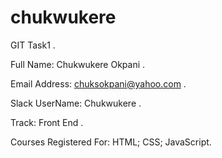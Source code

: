 # chukwukere
GIT Task1
.

Full Name: Chukwukere Okpani
.

Email Address: chuksokpani@yahoo.com
.

Slack UserName: Chukwukere
.

Track: Front End
.

Courses Registered For: HTML; CSS; JavaScript.




